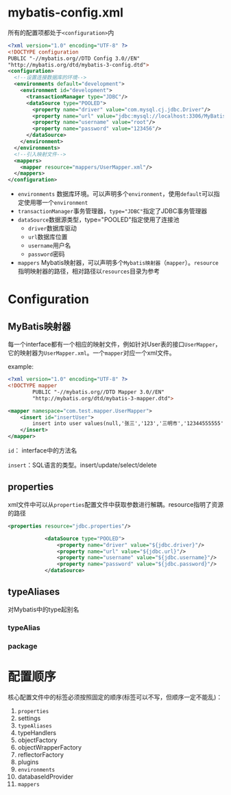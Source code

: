 # mybatis-config.xml

所有的配置项都处于`<configuration>`内


```xml
<?xml version="1.0" encoding="UTF-8" ?>  
<!DOCTYPE configuration  
PUBLIC "-//mybatis.org//DTD Config 3.0//EN"  
"http://mybatis.org/dtd/mybatis-3-config.dtd">  
<configuration>  
  <!--设置连接数据库的环境-->  
  <environments default="development">  
    <environment id="development">  
      <transactionManager type="JDBC"/>  
      <dataSource type="POOLED">  
        <property name="driver" value="com.mysql.cj.jdbc.Driver"/>  
        <property name="url" value="jdbc:mysql://localhost:3306/MyBatis"/>  
        <property name="username" value="root"/>  
        <property name="password" value="123456"/>  
      </dataSource>  
    </environment>  
  </environments>  
  <!--引入映射文件-->  
  <mappers>  
    <mapper resource="mappers/UserMapper.xml"/>  
  </mappers>  
</configuration>
```

- `environments` 数据库环境。可以声明多个`environment`，使用`default`可以指定使用哪一个`environment`
- `transactionManager`事务管理器，`type="JDBC"`指定了JDBC事务管理器
- `dataSource`数据源类型，type="POOLED"指定使用了连接池
  - `driver`数据库驱动
  - `url`数据库位置
  - `username`用户名
  - `password`密码
- `mappers` Mybatis映射器，可以声明多个`Mybatis映射器`（`mapper`）。`resource`指明映射器的路径，相对路径以`resources`目录为参考

# Configuration



## MyBatis映射器

每一个interface都有一个相应的映射文件，例如针对User表的接口`UserMapper`，它的映射器为`UserMapper.xml`。一个`mapper`对应一个xml文件。

example:

```xml
<?xml version="1.0" encoding="UTF-8" ?>
<!DOCTYPE mapper
        PUBLIC "-//mybatis.org//DTD Mapper 3.0//EN"
        "http://mybatis.org/dtd/mybatis-3-mapper.dtd">

<mapper namespace="com.test.mapper.UserMapper">
    <insert id="insertUser">
        insert into user values(null,'张三','123','三明市','12344555555')
    </insert>
</mapper>
```

`id`： interface中的方法名

`insert`：SQL语言的类型。insert/update/select/delete

## properties

xml文件中可以从`properties`配置文件中获取参数进行解耦。resource指明了资源的路径

```xml
<properties resource="jdbc.properties"/>
```

```xml
            <dataSource type="POOLED">
                <property name="driver" value="${jdbc.driver}"/>
                <property name="url" value="${jdbc.url}"/>
                <property name="username" value="${jdbc.username}"/>
                <property name="password" value="${jdbc.password}"/>
            </dataSource>
```

## typeAliases

对Mybatis中的type起别名

### typeAlias



### package 

# 配置顺序

核心配置文件中的标签必须按照固定的顺序(标签可以不写，但顺序一定不能乱)：

1. `properties`
2. settings
3. `typeAliases`
4. typeHandlers
5. objectFactory
6. objectWrapperFactory
7. reflectorFactory
8. plugins
9. `environments`
10. databaseIdProvider
11. `mappers`
